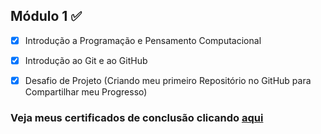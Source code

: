 ## Módulo 1 :white_check_mark:

- [x] Introdução a Programação e Pensamento Computacional
- [x] Introdução ao Git e ao GitHub
- [x] Desafio de Projeto (Criando meu primeiro Repositório no GitHub para Compartilhar meu Progresso)



### Veja meus certificados de conclusão clicando [aqui](https://github.com/thauamoreira/Estudos/tree/main/Modulo%201/Certificados)